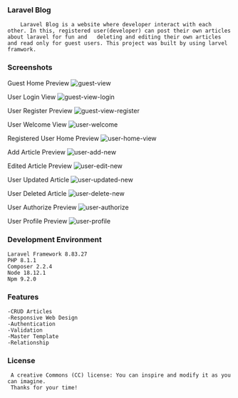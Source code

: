 ### Laravel Blog 

        Laravel Blog is a website where developer interact with each other. In this, registered user(developer) can post their own articles about laravel for fun and   deleting and editing their own articles and read only for guest users. This project was built by using larvel framwork.
 
 ### Screenshots

   Guest Home Preview
![guest-view](https://user-images.githubusercontent.com/69867926/212631115-d68c567d-3afd-4e55-81c4-d87df295389c.png)
    
   User Login View
![guest-view-login](https://user-images.githubusercontent.com/69867926/212631379-54b00440-cd52-4e12-873f-1b2d587070b4.png)

   User Register Preview
![guest-view-register](https://user-images.githubusercontent.com/69867926/212631456-e0a5cf19-b094-4648-9249-388cfcb4dce7.png)

   User Welcome View
![user-welcome](https://user-images.githubusercontent.com/69867926/212631716-8b5e813e-ebff-4407-acf2-eee7d3e35a44.png)

   Registered User Home Preview
![user-home-view](https://user-images.githubusercontent.com/69867926/212631850-6a1b473c-33a8-465d-8d21-f1db68e45079.png)

   Add Article Preview
![user-add-new](https://user-images.githubusercontent.com/69867926/212632039-6ddc2553-4edf-461d-bf04-277a1ef3d723.png)

   Edited Article Preview
![user-edit-new](https://user-images.githubusercontent.com/69867926/212632169-9dbe3ed6-ee84-4979-83e6-c20a6af135c1.png)

   User Updated Article
![user-updated-new](https://user-images.githubusercontent.com/69867926/212632348-b4058730-4fed-40d1-9e72-69db337a8b66.png)

   User Deleted Article
![user-delete-new](https://user-images.githubusercontent.com/69867926/212632648-1f72a627-4057-4229-b47f-d124b108b163.png)

   User Authorize Preview
![user-authorize](https://user-images.githubusercontent.com/69867926/212634271-e0f22515-d3bd-4fe8-b9ed-f6cb46c85118.png)


   User Profile Preview
![user-profile](https://user-images.githubusercontent.com/69867926/212632243-c60e3d3a-533e-4fef-8104-b52586573da5.png)


### Development Environment
    Laravel Framework 8.83.27
    PHP 8.1.1
    Composer 2.2.4
    Node 18.12.1
    Npm 9.2.0
    

### Features
    -CRUD Articles
    -Responsive Web Design
    -Authentication
    -Validation
    -Master Template
    -Relationship
    
### License
     A creative Commons (CC) license: You can inspire and modify it as you can imagine.
     Thanks for your time!
